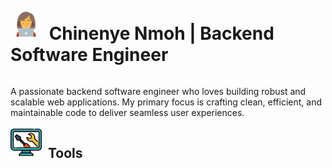 <h1 style="display: inline-block; vertical-align: top; margin-top: 0px;">
    <img src="image-1.png" alt="Image 1" height="50" width="50" style="margin-right: 5px; margin-bottom: 0px; margin-top: 10px;">
    Chinenye Nmoh | Backend Software Engineer
</h1>


<p>A passionate backend software engineer who loves building robust and scalable web applications. My primary focus is crafting clean, efficient, and maintainable code to deliver seamless user experiences.</p>

<h2 style="display: inline-block; margin-top: 0px;">
    <img src="image-2.png" alt="Image 2" height="50" width="50" style="margin-right: 5px; margin-bottom: 0px;">
    Tools
</h2>
